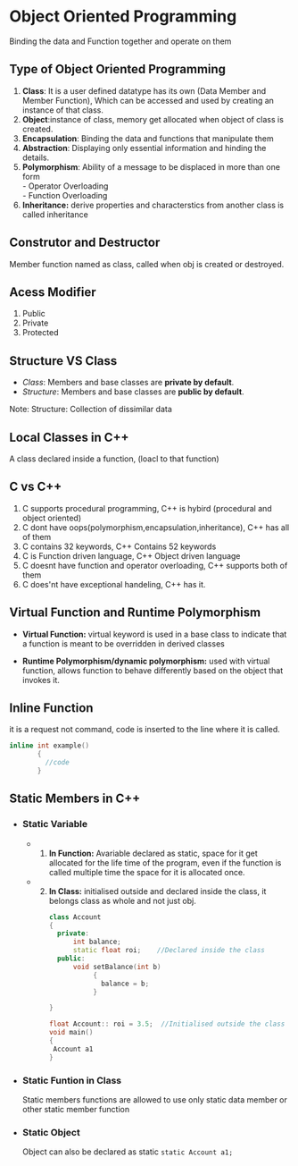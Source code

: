 # Object Oriented Programming
Binding the data and Function together and operate on them

## Type of Object Oriented Programming
   1. **Class**: It is a user defined datatype has its own (Data Member and Member Function), Which can be accessed and used by creating an instance of that class.
   2. **Object**:instance of class, memory get allocated when object of class is created.
   3. **Encapsulation**: Binding the data and functions that manipulate them
   4. **Abstraction**: Displaying only essential information and hinding the details.
   5. **Polymorphism**: Ability of a message to be displaced in more than one form  
                       - Operator Overloading  
                       - Function Overloading  
   6. **Inheritance:** derive properties and characterstics from another class is called inheritance

## Construtor and Destructor
Member function named as class, called when obj is created or destroyed.

## Acess Modifier
1. Public
2. Private
3. Protected

## Structure VS Class
   - _Class_: Members and base classes are **private by default**.  
   - _Structure_: Members and base classes are **public by default**.
     
   Note: Structure: Collection of dissimilar data

## Local Classes in C++
A class declared inside a function, (loacl to that function)

## C vs C++
1. C supports procedural programming, C++ is hybird (procedural and object oriented)
2. C dont have oops(polymorphism,encapsulation,inheritance), C++ has all of them
3. C contains 32 keywords, C++ Contains 52 keywords
4. C is Function driven language, C++ Object driven language
5. C doesnt have function and operator overloading, C++ supports both of them
6. C does'nt have exceptional handeling, C++ has it.

## Virtual Function and Runtime Polymorphism
   - **Virtual Function:** virtual keyword is used in a base class to indicate that a function is meant to be overridden in derived classes

   - **Runtime Polymorphism/dynamic polymorphism:** used with virtual function, allows function to behave differently based on the object that invokes it.

## Inline Function
it is a request not command, code is inserted to the line where it is called.
```cpp
inline int example()
       {
         //code
       }
```
## Static Members in C++
- ### Static Variable 
   - 1. **In Function:** Avariable declared as static, space for it get allocated for the life time of the program, even if the function is called multiple time the space for it is allocated once.  
   - 2. **In Class:** initialised outside and declared inside the class, it belongs class as whole and not just obj.
         ```cpp
         class Account
         {
           private:
               int balance; 
               static float roi;    //Declared inside the class
           public:
               void setBalance(int b)
                    {
                      balance = b;
                    }
         
         }
         
         float Account:: roi = 3.5;  //Initialised outside the class
         void main()
         {
          Account a1
         }
         ```

- ### Static Funtion in Class
  Static members functions are allowed to use only static data member or other static member function 

- ### Static Object
  Object can also be declared as static `static Account a1;`

   


